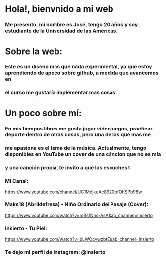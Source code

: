 # Hola!, bienvnido a mi web

### Me presento, mi nombre es José, tengo 20 años y soy estudiante de la Universidad de las Américas.

# Sobre la web:
### Este es un diseño más que nada experimental, ya que estoy aprendiendo de apoco sobre github, a medida que avancemos en
### el curso me gustaría implementar mas cosas.

# Un poco sobre mí:
### En mis tiempos libres me gusta jugar videojuegos, practicar deporte dentro de otras cosas, pero una de las que mas me
### me apasiona es el tema de la música. Actualmente, tengo disponibles en YouTube un cover de una cáncion que no es mía
### y una canción propia, te invito a que las escuches!:

### Mi Canal:
https://www.youtube.com/channel/UC1MdjkuAc89Z0pfOhSPb98w

### Maks18 (Abrildefresa) - Niño Ordinario del Pasaje (Cover):
https://www.youtube.com/watch?v=mBsfNhs-AsA&ab_channel=Insierto

### Insierto - Tu Piel:
https://www.youtube.com/watch?v=bLWOcvwzbtE&ab_channel=Insierto

### Te dejo mi perfil de Instagram: @insierto

